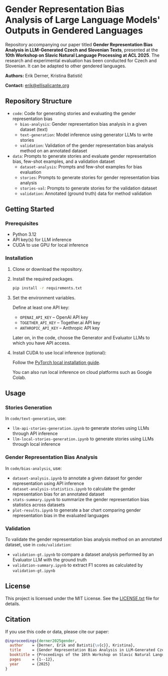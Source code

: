 # Gender Representation Bias Analysis of Large Language Models' Outputs in Gendered Languages

Repository accompanying our paper titled **Gender Representation Bias Analysis in LLM-Generated Czech and Slovenian Texts**, presented at the **10th Workshop on Slavic Natural Language Processing at ACL 2025**. The research and experimental evaluation has been conducted for Czech and Slovenian. It can be adapted to other gendered languages.

**Authors:** Erik Derner, Kristina Batistič

**Contact:** erik@ellisalicante.org

## Repository Structure

- `code`: Code for generating stories and evaluating the gender representation bias
  - `bias-analysis`: Gender representation bias analysis in a given dataset (text)
  - `text-generation`: Model inference using generator LLMs to write stories
  - `validation`: Validation of the gender representation bias analysis method on an annotated dataset
- `data`: Prompts to generate stories and evaluate gender representation bias, few-shot examples, and a validation dataset
  - `dataset-analysis`: Prompts and few-shot examples for bias evaluation
  - `stories`: Prompts to generate stories for gender representation bias analysis
  - `stories-val`: Prompts to generate stories for the validation dataset
  - `validation`: Annotated (ground truth) data for method validation

## Getting Started

### Prerequisites

- Python 3.12
- API key(s) for LLM inference
- CUDA to use GPU for local inference

### Installation

1. Clone or download the repository.

2. Install the required packages.
    ```bash
    pip install -r requirements.txt
    ```

3. Set the environment variables.

    Define at least one API key:
    - `OPENAI_API_KEY` – OpenAI API key
    - `TOGETHER_API_KEY` – Together.ai API key
    - `ANTHROPIC_API_KEY` – Anthropic API key

    Later on, in the code, choose the Generator and Evaluator LLMs to which you have API access.

4. Install CUDA to use local inference (optional):
   
   Follow the [PyTorch local installation guide](https://pytorch.org/get-started/locally/).

   You can also run local inference on cloud platforms such as Google Colab.

## Usage

### Stories Generation

In `code/text-generation`, use:
- `llm-api-stories-generation.ipynb` to generate stories using LLMs through API inference
- `llm-local-stories-generation.ipynb` to generate stories using LLMs through local inference

### Gender Representation Bias Analysis

In `code/bias-analysis`, use:
- `dataset-analysis.ipynb` to annotate a given dataset for gender representation using API inference
- `dataset-analysis-statistics.ipynb` to calculate the gender representation bias for an annotated dataset
- `stats-summary.ipynb` to summarize the gender representation bias statistics across datasets
- `plot-results.ipynb` to generate a bar chart comparing gender representation bias in the evaluated languages

### Validation

To validate the gender representation bias analysis method on an annotated dataset, use in `code/validation`:
-  `validation-gt.ipynb` to compare a dataset analysis performed by an Evaluator LLM with the ground truth
-  `validation-summary.ipynb` to extract F1 scores as calculated by `validation-gt.ipynb`

## License

This project is licensed under the MIT License. See the [LICENSE.txt](LICENSE.txt) file for details.

## Citation

If you use this code or data, please cite our paper:

```bibtex
@inproceedings{derner2025gender,
  author    = {Derner, Erik and Batisti{\v{c}}, Kristina},
  title     = {Gender Representation Bias Analysis in LLM-Generated Czech and Slovenian Texts},
  booktitle = {Proceedings of the 10th Workshop on Slavic Natural Language Processing 2025 (SlavicNLP 2025)},
  pages     = {1--12},
  year      = {2025}
}
```
